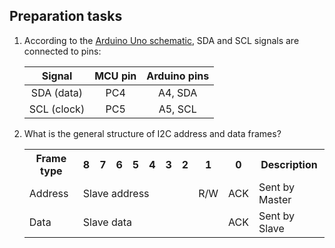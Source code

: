 ## Preparation tasks

1. According to the [Arduino Uno schematic](../../Docs/arduino_shield.pdf), SDA and SCL signals are connected to pins:

   | **Signal** | **MCU pin** | **Arduino pins** |
   | :-: | :-: | :-: |
   | SDA (data)  | PC4 | A4, SDA |
   | SCL (clock) | PC5 | A5, SCL |

2. What is the general structure of I2C address and data frames?

   <table>
    <tr>
    <th>Frame type</th>
    <th>8</th>
    <th>7</th>
    <th>6</th>
    <th>5</th>
    <th>4</th>
    <th>3</th>
    <th>2</th>
    <th>1</th>
    <th>0</th>
    <th>Description</th>
    </tr>
    <tr>
    <td>Address</td>
    <td colspan="7">Slave address</td>
    <td>R/W</td>
    <td>ACK</td>
    <td>Sent by Master</td>
    </tr>
    <tr>
    <td>Data</td>
    <td colspan="8">Slave data</td>
    <td>ACK</td>
    <td>Sent by Slave</td>
    </tr>
    </table>


